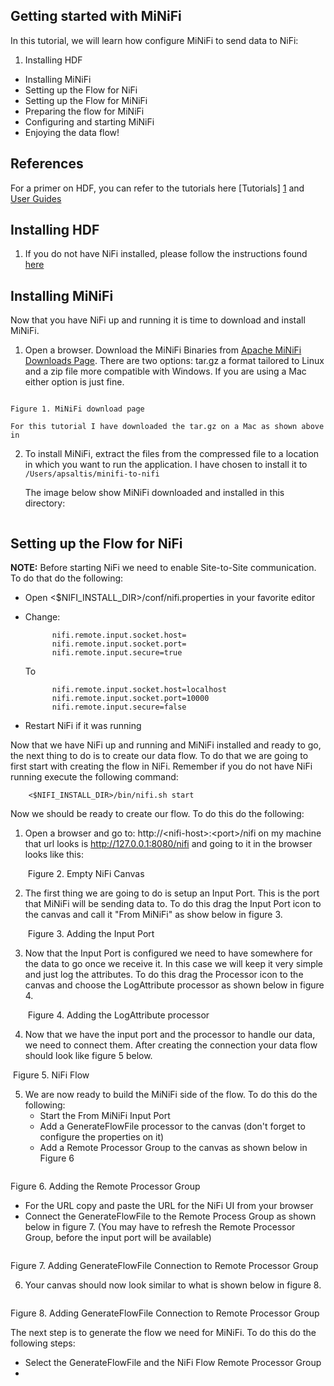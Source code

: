 ## Getting started with MiNiFi ##

In this tutorial, we will learn how configure MiNiFi to send data to NiFi:

1. Installing HDF
* Installing  MiNiFi
* Setting up the Flow for NiFi
* Setting up the Flow for MiNiFi
* Preparing the flow for MiNiFi
* Configuring and starting MiNiFi
* Enjoying the data flow!

## References ##
For a primer on HDF, you can refer to the tutorials here [Tutorials] [1] and [User Guides][2]

[1]: http://hortonworks.com/hadoop-tutorial/learning-ropes-apache-nifi/	"Tutortials"
[2]: http://hortonworks.com/products/data-center/hdf/ "User Guides"

## Installing HDF
1. If you do not have NiFi installed, please follow the instructions found [here](http://hortonworks.com/hadoop-tutorial/learning-ropes-apache-nifi/#section_3)

## Installing MiNiFi
Now that you have NiFi up and running it is time to download and install MiNiFi.

1. Open a browser. Download the MiNiFi Binaries from [Apache MiNiFi Downloads Page](http://nifi.apache.org/minifi/download.html). There are two options: tar.gz a format tailored to Linux and a zip file more compatible with Windows. If you are using a Mac either option is just fine.

 ![<Display Name>](<https://raw.githubusercontent.com/apsaltis/hcc-assets/master/getting-started-minifi-nifi/Apache_NiFi_MiNiFi_Downloads.png>)

	Figure 1. MiNiFi download page

	For this tutorial I have downloaded the tar.gz on a Mac as shown above in

2. To install MiNiFi, extract the files from the compressed file to a location in which you want to run the application. I have chosen to install it to ```/Users/apsaltis/minifi-to-nifi```

	The image below show MiNiFi downloaded and installed in this directory:

 ![<Display Name>](<https://raw.githubusercontent.com/apsaltis/hcc-assets/master/getting-started-minifi-nifi/MiNiFi_Install.png>)


## Setting up the Flow for NiFi
**NOTE:** Before starting NiFi we need to enable Site-to-Site communication. To do that do the following:

* Open <$NIFI_INSTALL_DIR>/conf/nifi.properties in your favorite editor
* Change:

			nifi.remote.input.socket.host=
			nifi.remote.input.socket.port=
			nifi.remote.input.secure=true

	To


			nifi.remote.input.socket.host=localhost
			nifi.remote.input.socket.port=10000
			nifi.remote.input.secure=false

* Restart NiFi if it was running

Now that we have NiFi up and running and MiNiFi installed and ready to go, the next thing to do is to create our data flow. To do that we are going to first start with creating the flow in NiFi. Remember if you do not have NiFi running execute the following command:

		<$NIFI_INSTALL_DIR>/bin/nifi.sh start


Now we should be ready to create our flow. To do this do the following:

1.	Open a browser and go to: http://\<nifi-host>:\<port>/nifi on my machine that url looks is http://127.0.0.1:8080/nifi and going to it in the browser looks like this:

	![<Display Name>](<https://raw.githubusercontent.com/apsaltis/hcc-assets/master/getting-started-minifi-nifi/NiFi_Clean.png>)
	Figure 2. Empty NiFi Canvas

2.	The first thing we are going to do is setup an Input Port. This is the port that MiNiFi will be sending data to. To do this drag the Input Port icon to the canvas and call it "From MiNiFi" as show below in figure 3.

	![<Display Name>](<https://raw.githubusercontent.com/apsaltis/hcc-assets/master/getting-started-minifi-nifi/InputPort.png>)
	Figure 3. Adding the Input Port

3. Now that the Input Port is configured we need to have somewhere for the data to go once we receive it. In this case we will keep it very simple and just log the attributes. To do this drag the Processor icon to the canvas and choose the LogAttribute processor as shown below in figure 4.

	![<Display Name>](<https://raw.githubusercontent.com/apsaltis/hcc-assets/master/getting-started-minifi-nifi/LogAttribute.png>)
	Figure 4. Adding the LogAttribute processor

4.	Now that we have the input port and the processor to handle our data, we need to connect them. After creating the connection your data flow should look like figure 5 below.

  ![<Display Name>](<https://raw.githubusercontent.com/apsaltis/hcc-assets/master/getting-started-minifi-nifi/nifi-flow.png>)
  Figure 5. NiFi Flow

5.  We are now ready to build the MiNiFi side of the flow. To do this do the following:
	* Start the From MiNiFi Input Port
	* Add a GenerateFlowFile processor to the canvas (don't forget to configure the properties on it)
	* Add a Remote Processor Group to the canvas as shown below in Figure 6

  ![<Display Name>](<https://raw.githubusercontent.com/apsaltis/hcc-assets/master/getting-started-minifi-nifi/AddingRPG.png>)

  Figure 6. Adding the Remote Processor Group

   * For the URL copy and paste the URL for the NiFi UI from your browser
   * Connect the GenerateFlowFile to the Remote Process Group as shown below in figure 7. (You may have to refresh the Remote Processor Group, before the input port will be available)

  ![<Display Name>](<https://raw.githubusercontent.com/apsaltis/hcc-assets/master/getting-started-minifi-nifi/AddingGFFToRPGConnection.png>)

  Figure 7. Adding GenerateFlowFile Connection to Remote Processor Group

6.  Your canvas should now look similar to what is shown below in figure 8.

  ![<Display Name>](<https://raw.githubusercontent.com/apsaltis/hcc-assets/master/getting-started-minifi-nifi/WholeFlow.png>)

  Figure 8. Adding GenerateFlowFile Connection to Remote Processor Group

The next step is to generate the flow we need for MiNiFi. To do this do the following steps:
*   Select the GenerateFlowFile and the NiFi Flow Remote Processor Group
*

